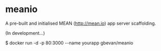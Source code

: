 meanio
======
A pre-built and initialised MEAN (http://mean.io) app server scaffolding.

(In development...)

$ docker run -d -p 80:3000 --name yourapp gbevan/meanio
